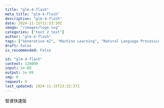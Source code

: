 ```yaml
---
title: "glm-4-flash"
meta_title: "glm-4-flash"
description: "glm-4-flash"
date: 2024-11-15T12:53:10Z
image: "/images/logo.svg"
categories: ["text 2 text"]
author: "glm-4-flash"
tags: ["Generative AI", "Machine Learning", "Natural Language Processing", "Technology", "Chatbots"]
draft: False
is_recommended: False

id: "glm-4-flash"
context: 128000
input: 1e-08
output: 1e-08
img: 0
request: 0
last_updated: 2024-11-15T23:22:37Z
---
```


智谱快速版

